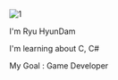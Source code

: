 ## 
![1](https://woc.aises.org/sites/default/files/styles/image730x495/public/March2020-Student-Illo-BLOGPOST-FNL.jpg?itok=sfPCAQLh)

I'm Ryu HyunDam

I'm learning about C, C#

My Goal : Game Developer

